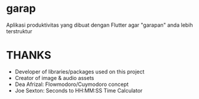 # garap
Aplikasi produktivitas yang dibuat dengan Flutter agar "garapan" anda lebih terstruktur

# THANKS
- Developer of libraries/packages used on this project
- Creator of image & audio assets
- Dea Afrizal: Flowmodoro/Cuymodoro concept
- Joe Sexton: Seconds to HH:MM:SS Time Calculator
